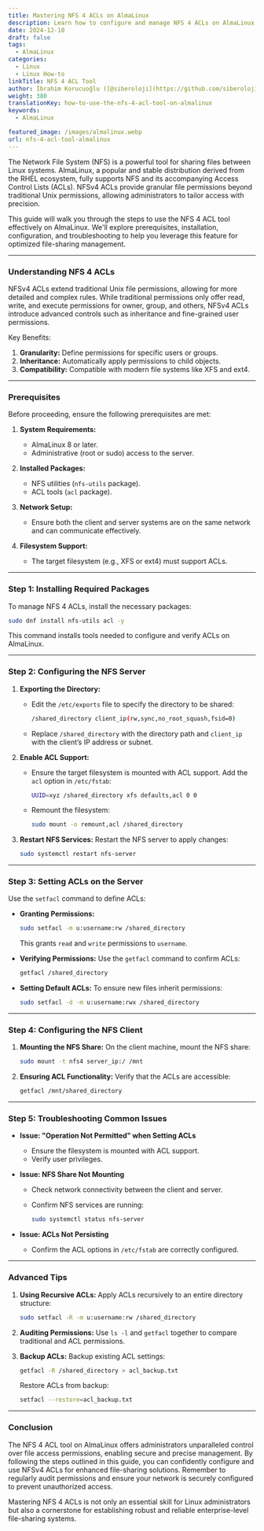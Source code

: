 ```yaml
---
title: Mastering NFS 4 ACLs on AlmaLinux
description: Learn how to configure and manage NFS 4 ACLs on AlmaLinux. This step-by-step guide covers installation, setup, and advanced usage tips for efficient file-sharing.
date: 2024-12-10
draft: false
tags:
  - AlmaLinux
categories:
  - Linux
  - Linux How-to
linkTitle: NFS 4 ACL Tool
author: İbrahim Korucuoğlu ([@siberoloji](https://github.com/siberoloji))
weight: 380
translationKey: how-to-use-the-nfs-4-acl-tool-on-almalinux
keywords:
  - AlmaLinux

featured_image: /images/almalinux.webp
url: nfs-4-acl-tool-almalinux
---
```

The Network File System (NFS) is a powerful tool for sharing files between Linux systems. AlmaLinux, a popular and stable distribution derived from the RHEL ecosystem, fully supports NFS and its accompanying Access Control Lists (ACLs). NFSv4 ACLs provide granular file permissions beyond traditional Unix permissions, allowing administrators to tailor access with precision.

This guide will walk you through the steps to use the NFS 4 ACL tool effectively on AlmaLinux. We'll explore prerequisites, installation, configuration, and troubleshooting to help you leverage this feature for optimized file-sharing management.

---

### **Understanding NFS 4 ACLs**

NFSv4 ACLs extend traditional Unix file permissions, allowing for more detailed and complex rules. While traditional permissions only offer read, write, and execute permissions for owner, group, and others, NFSv4 ACLs introduce advanced controls such as inheritance and fine-grained user permissions.

Key Benefits:

1. **Granularity:** Define permissions for specific users or groups.
2. **Inheritance:** Automatically apply permissions to child objects.
3. **Compatibility:** Compatible with modern file systems like XFS and ext4.

---

### **Prerequisites**

Before proceeding, ensure the following prerequisites are met:

1. **System Requirements:**
   - AlmaLinux 8 or later.
   - Administrative (root or sudo) access to the server.

2. **Installed Packages:**
   - NFS utilities (`nfs-utils` package).
   - ACL tools (`acl` package).

3. **Network Setup:**
   - Ensure both the client and server systems are on the same network and can communicate effectively.

4. **Filesystem Support:**
   - The target filesystem (e.g., XFS or ext4) must support ACLs.

---

### **Step 1: Installing Required Packages**

To manage NFS 4 ACLs, install the necessary packages:

```bash
sudo dnf install nfs-utils acl -y
```

This command installs tools needed to configure and verify ACLs on AlmaLinux.

---

### **Step 2: Configuring the NFS Server**

1. **Exporting the Directory:**
   - Edit the `/etc/exports` file to specify the directory to be shared:

     ```bash
     /shared_directory client_ip(rw,sync,no_root_squash,fsid=0)
     ```

   - Replace `/shared_directory` with the directory path and `client_ip` with the client’s IP address or subnet.

2. **Enable ACL Support:**
   - Ensure the target filesystem is mounted with ACL support. Add the `acl` option in `/etc/fstab`:

     ```bash
     UUID=xyz /shared_directory xfs defaults,acl 0 0
     ```

   - Remount the filesystem:

     ```bash
     sudo mount -o remount,acl /shared_directory
     ```

3. **Restart NFS Services:**
   Restart the NFS server to apply changes:

   ```bash
   sudo systemctl restart nfs-server
   ```

---

### **Step 3: Setting ACLs on the Server**

Use the `setfacl` command to define ACLs:

- **Granting Permissions:**

  ```bash
  sudo setfacl -m u:username:rw /shared_directory
  ```

  This grants `read` and `write` permissions to `username`.

- **Verifying Permissions:**
  Use the `getfacl` command to confirm ACLs:

  ```bash
  getfacl /shared_directory
  ```

- **Setting Default ACLs:**
  To ensure new files inherit permissions:

  ```bash
  sudo setfacl -d -m u:username:rwx /shared_directory
  ```

---

### **Step 4: Configuring the NFS Client**

1. **Mounting the NFS Share:**
   On the client machine, mount the NFS share:

   ```bash
   sudo mount -t nfs4 server_ip:/ /mnt
   ```

2. **Ensuring ACL Functionality:**
   Verify that the ACLs are accessible:

   ```bash
   getfacl /mnt/shared_directory
   ```

---

### **Step 5: Troubleshooting Common Issues**

- **Issue: "Operation Not Permitted" when Setting ACLs**
  - Ensure the filesystem is mounted with ACL support.
  - Verify user privileges.

- **Issue: NFS Share Not Mounting**
  - Check network connectivity between the client and server.
  - Confirm NFS services are running:

    ```bash
    sudo systemctl status nfs-server
    ```

- **Issue: ACLs Not Persisting**
  - Confirm the ACL options in `/etc/fstab` are correctly configured.

---

### **Advanced Tips**

1. **Using Recursive ACLs:**
   Apply ACLs recursively to an entire directory structure:

   ```bash
   sudo setfacl -R -m u:username:rw /shared_directory
   ```

2. **Auditing Permissions:**
   Use `ls -l` and `getfacl` together to compare traditional and ACL permissions.

3. **Backup ACLs:**
   Backup existing ACL settings:

   ```bash
   getfacl -R /shared_directory > acl_backup.txt
   ```

   Restore ACLs from backup:

   ```bash
   setfacl --restore=acl_backup.txt
   ```

---

### **Conclusion**

The NFS 4 ACL tool on AlmaLinux offers administrators unparalleled control over file access permissions, enabling secure and precise management. By following the steps outlined in this guide, you can confidently configure and use NFSv4 ACLs for enhanced file-sharing solutions. Remember to regularly audit permissions and ensure your network is securely configured to prevent unauthorized access.

Mastering NFS 4 ACLs is not only an essential skill for Linux administrators but also a cornerstone for establishing robust and reliable enterprise-level file-sharing systems.
